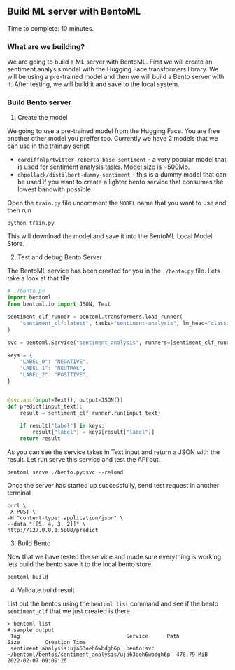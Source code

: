 ## Build ML server with BentoML

Time to complete: 10 minutes.

### What are we building?

We are going to build a ML server with BentoML. First we will create an
sentiment analysis model with the Hugging Face transformers library. We will be
using a pre-trained model and then we will build a Bento server with it. After
testing, we will build it and save to the local system.


### Build Bento server

1. Create the model

We going to use a pre-trained model from the Hugging Face. You are free another other model
you preffer too. Currently we have 2 models that we can use in the train.py script

- `cardiffnlp/twitter-roberta-base-sentiment` - a very popular model that is
  used for sentiment analysis tasks. Model size is ~500Mb.
- `dhpollack/distilbert-dummy-sentiment` - this is a dummy model that can be
  used if you want to create a lighter bento service that consumes the lowest
  bandwith possible.

Open the `train.py` file uncomment the `MODEL` name that you want to use and
then run
```
python train.py
```
This will download the model and save it into the BentoML Local Model Store.

2. Test and debug Bento Server

The BentoML service has been created for you in the `./bento.py` file. Lets take
a look at that file

```python
# ./bento.py
import bentoml
from bentoml.io import JSON, Text

sentiment_clf_runner = bentoml.transformers.load_runner(
    "sentiment_clf:latest", tasks="sentiment-analysis", lm_head="classifier"
)

svc = bentoml.Service("sentiment_analysis", runners=[sentiment_clf_runner])

keys = {
    "LABEL_0": "NEGATIVE",
    "LABEL_1": "NEUTRAL",
    "LABEL_2": "POSITIVE",
}


@svc.api(input=Text(), output=JSON())
def predict(input_text):
    result = sentiment_clf_runner.run(input_text)

    if result["label"] in keys:
        result["label"] = keys[result["label"]]
    return result
```

As you can see the service takes in Text input and return a JSON with the result.
Let run serve this service and test the API out.
```
bentoml serve ./bento.py:svc --reload
```

Once the server has started up successfully, send test request in another terminal

```
curl \
-X POST \
-H "content-type: application/json" \
--data "[[5, 4, 3, 2]]" \
http://127.0.0.1:5000/predict
```


3. Build Bento 

Now that we have tested the service and made sure everything is working lets build
the bento save it to the local bento store.
```
bentoml build
```

4. Validate build result

List out the bentos using the `bentoml list` command and see if the bento `sentiment_clf`
that we just created is there.
```
> bentoml list
# sample output
 Tag                                  Service      Path                                                               Size        Creation Time
 sentiment_analysis:uja63oeh6wbdgh6p  bento:svc    ~/bentoml/bentos/sentiment_analysis/uja63oeh6wbdgh6p  478.79 MiB  2022-02-07 09:09:26
```
